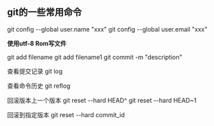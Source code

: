﻿## git的一些常用命令

git config --global user.name "xxx"
git config --global user.email "xxx"

**使用utf-8 Rom写文件**

git add filename
git add filename1
git commit -m "description"

查看提交记录
git log 

查看命令历史
git reflog

回滚版本上一个版本
git reset --hard HEAD^
git reset --hard HEAD~1

回滚到指定版本
git reset --hard commit_id
